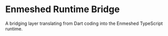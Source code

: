 # Enmeshed Runtime Bridge

A bridging layer translating from Dart coding into the Enmeshed TypeScript runtime.
